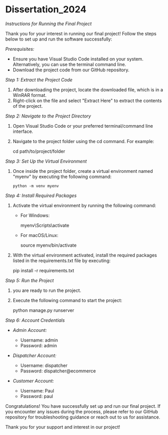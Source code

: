 # Dissertation_2024
*Instructions for Running the Final Project*

Thank you for your interest in running our final project! Follow the steps below to set up and run the software successfully:

*Prerequisites:*
- Ensure you have Visual Studio Code installed on your system. Alternatively, you can use the terminal command line.
- Download the project code from our GitHub repository.

*Step 1: Extract the Project Code*
1. After downloading the project, locate the downloaded file, which is in a WinRAR format.
2. Right-click on the file and select "Extract Here" to extract the contents of the project.


*Step 2: Navigate to the Project Directory*
1. Open Visual Studio Code or your preferred terminal/command line interface.
2. Navigate to the project folder using the cd command. For example:
   
   cd path/to/project/folder
   

*Step 3: Set Up the Virtual Environment*
1. Once inside the project folder, create a virtual environment named "myenv" by executing the following command:

       python -m venv myenv

*Step 4: Install Required Packages*
1. Activate the virtual environment by running the following command:
   - For Windows:
     
     myenv\Scripts\activate
     
   - For macOS/Linux:
     
     source myenv/bin/activate
     
2. With the virtual environment activated, install the required packages listed in the requirements.txt file by executing:
   
   pip install -r requirements.txt
   


*Step 5: Run the Project*
1. you are ready to run the project.
2. Execute the following command to start the project:
   
   python manage.py runserver

*Step 6: Account Credentials*

   - *Admin Account:*
     - Username: admin
     - Password: admin
       
   - *Dispatcher Account:*
     - Username: dispatcher
     - Password: dispatcher@ecommerce
       
   - *Customer Account:*
     - Username: Paul
     - Password: paul
    


Congratulations! You have successfully set up and run our final project. If you encounter any issues during the process, please refer to our GitHub repository for troubleshooting guidance or reach out to us for assistance.

Thank you for your support and interest in our project!
